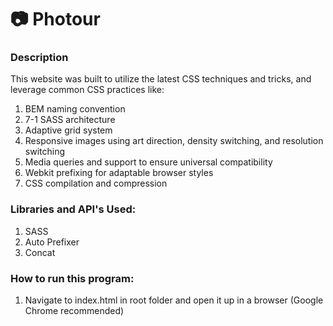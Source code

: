 # :camera: Photour

### Description

This website was built to utilize the latest CSS techniques and tricks, and leverage common CSS practices like:
1) BEM naming convention
2) 7-1 SASS architecture
3) Adaptive grid system
4) Responsive images using art direction, density switching, and resolution switching
5) Media queries and support to ensure universal compatibility
6) Webkit prefixing for adaptable browser styles
7) CSS compilation and compression

### Libraries and API's Used:
1) SASS 
2) Auto Prefixer
3) Concat

### How to run this program:
1) Navigate to index.html in root folder and open it up in a browser (Google Chrome recommended)

